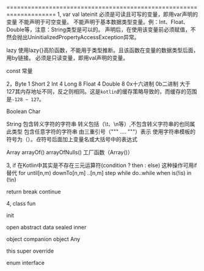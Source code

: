 
====================================================================
1, var val
lateinit
  必须是可读且可写的变量，即用var声明的变量
  不能声明于可空变量。
  不能声明于基本数据类型变量。例：Int、Float、Double等，注意：String类型是可以的。
  声明后，在使用该变量前必须赋值，不然会抛出UninitializedPropertyAccessException异常。

lazy
   使用lazy{}高阶函数，不能用于类型推断。且该函数在变量的数据类型后面，用by链接。
   必须是只读变量，即用val声明的变量。

const 常量

2，Byte 1 Short 2 Int 4 Long 8  Float 4 Double 8
   0x十六进制  0b二进制
   大于127其内存地址不同，反之则相同。这是`kotlin`的缓存策略导致的，而缓存的范围是` -128 ~ 127 `。

   Boolean
   Char

   String
   包含转义字符的字符串 转义包括（\t、\n等）,不包含转义字符串的也同属此类型
   包含任意字符的字符串 由三重引号（""" …. """）表示
   使用字符串模板的符号为（$）。在$符号后面加上变量名或大括号中的表达式

   Array  arrayOf()  arrayOfNulls()  工厂函数（Array()）


3, if  在Kotlin中其实是不存在三元运算符(condition ? then : else)  这种操作可用if替代
   for  until[n,m)  downTo[n,m] ..[n,m]  step
   while  do..while
   when   is(!is)   in (!in)

   return break continue

4, class fun

   init

   open abstract  data  sealed   inner

   object  companion object   Any

   this super  override

   enum interface
